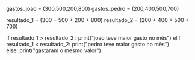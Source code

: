 gastos_joao = (300,500,200,800)
gastos_pedro = (200,400,500,700)

resultado_1 = (300 + 500 + 200 + 800)
resultado_2 = (200 + 400 + 500 + 700)

if resultado_1 > resultado_2 :
  print("joao teve maior gasto no mês")
elif resultado_1 < resultado_2:
  print("pedro teve maior gasto no mês")  
else:
  print("gastaram o mesmo valor")  
